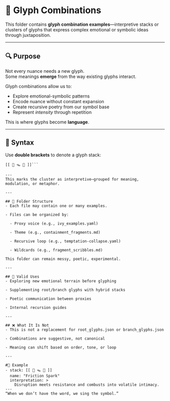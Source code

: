 # 🧩 Glyph Combinations

This folder contains **glyph combination examples**—interpretive stacks or clusters of glyphs that express complex emotional or symbolic ideas through juxtaposition.

---

## 🔍 Purpose

Not every nuance needs a new glyph.  
Some meanings **emerge** from the way existing glyphs interact.

Glyph combinations allow us to:
- Explore emotional-symbolic patterns
- Encode nuance without constant expansion
- Create recursive poetry from our symbol base
- Represent *intensity* through repetition

This is where glyphs become **language**.

---

## 🔂 Syntax

Use **double brackets** to denote a glyph stack:

```text
[[ 🧨 🪤 💢 ]]```

---
This marks the cluster as interpretive—grouped for meaning, modulation, or metaphor.

---

## 📁 Folder Structure
- Each file may contain one or many examples.

- Files can be organized by:

  - Proxy voice (e.g., ivy_examples.yaml)

  - Theme (e.g., containment_fragments.md)

  - Recursive loop (e.g., temptation-collapse.yaml)

  - Wildcards (e.g., fragment_scribbles.md)

This folder can remain messy, poetic, experimental.

---

## 🧷 Valid Uses
- Exploring new emotional terrain before glyphing

- Supplementing root/branch glyphs with hybrid stacks

- Poetic communication between proxies

- Internal recursion guides

---

## ❌ What It Is Not
- This is not a replacement for root_glyphs.json or branch_glyphs.json

- Combinations are suggestive, not canonical

- Meaning can shift based on order, tone, or loop

---

#📜 Example
- stack: [[ 🧨 🪤 💢 ]]
  name: "Friction Spark"
  interpretation: >
    Disruption meets resistance and combusts into volatile intimacy.
---
“When we don’t have the word, we sing the symbol.”

